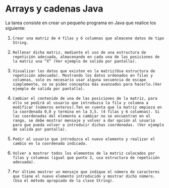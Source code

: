 # Arrays y cadenas Java

La tarea consiste en crear un pequeño programa en Java que realice los siguiente:

1.     Crear una matriz de 4 filas y 6 columnas que almacene datos de tipo String.

2.     Rellenar dicha matriz, mediante el uso de una estructura de repetición adecuada, almacenando en cada una de las posiciones de la matriz una “X” (Ver ejemplo de salida por pantalla).

3.     Visualizar los datos que existen en la matriz(Usa estructura de repetición adecuada). Mostrando los datos ordenados en filas y columnas, solo es necesario usar alguna secuencia de escape simplemente, no se piden conceptos más avanzados para hacerlo.(Ver ejemplo de salida por pantalla).

4.     Cambiar el contenido de una de las posiciones de la matriz, para ello se pedirá al usuario que introduzca la fila y columna a modificar (números enteros).Ten en cuenta que la matriz empieza en la coordenada 0,0 y termina en la 3,5. (4 filas y 6 columnas). Si las coordenadas del elemento a cambiar no se encuentran en el rango, se debe mostrar mensaje y volver a dar opción al usuario para que pueda volver a introducir dichas coordenadas. (Ver ejemplo de salida por pantalla).

5.     Pedir al usuario que introduzca el nuevo elemento y realizar el cambio en la coordenada indicada.

6.     Volver a mostrar todos los elementos de la matriz colocados por filas y columnas (igual que punto 3, usa estructura de repetición adecuada).

7.     Por último mostrar un mensaje que indique el número de caracteres que tiene el nuevo elemento introducido y mostrar dicho número. (Usa el método apropiado de la clase String).